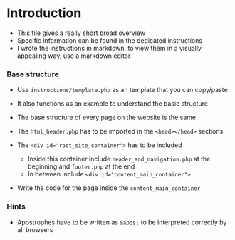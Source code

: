 # Introduction

- This file gives a really short broad overview
- Specific information can be found in the dedicated instructions
- I wrote the instructions in markdown, to view them in a visually appealing way, use a markdown editor

### Base structure
- Use `instructions/template.php` as an template that you can copy/paste
- It also functions as an example to understand the basic structure

- The base structure of every page on the website is the same
- The `html_header.php` has to be imported in the `<head></head>` sections
- The `<div id="root_site_container">` has to be included
  - Inside this container include `header_and_navigation.php` at the beginning and `footer.php` at the end
  - In between include `<div id="content_main_container">`
- Write the code for the page inside the `content_main_container`

### Hints
- Apostrophes have to be written as `&apos;` to be interpreted correctly by all browsers
